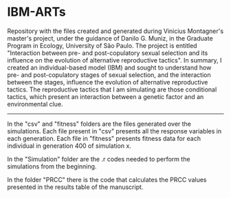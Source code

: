 # IBM-ARTs
Repository with the files created and generated during Vinicius Montagner's master's project, under the guidance of Danilo G. Muniz, in the Graduate Program in Ecology, University of São Paulo. The project is entitled "Interaction between pre- and post-copulatory sexual selection and its influence on the evolution of alternative reproductive tactics". In summary, I created an individual-based model (IBM) and sought to understand how pre- and post-copulatory stages of sexual selection, and the interaction between the stages, influence the evolution of alternative reproductive tactics. The reproductive tactics that I am simulating are those conditional tactics, which present an interaction between a genetic factor and an environmental clue.

-------

In the "csv" and "fitness" folders are the files generated over the simulations. Each file present in "csv" presents all the response variables in each generation. Each file in "fitness" presents fitness data for each individual in generation 400 of simulation x.

In the "Simulation" folder are the .r codes needed to perform the simulations from the beginning.

In the folder "PRCC" there is the code that calculates the PRCC values presented in the results table of the manuscript.
